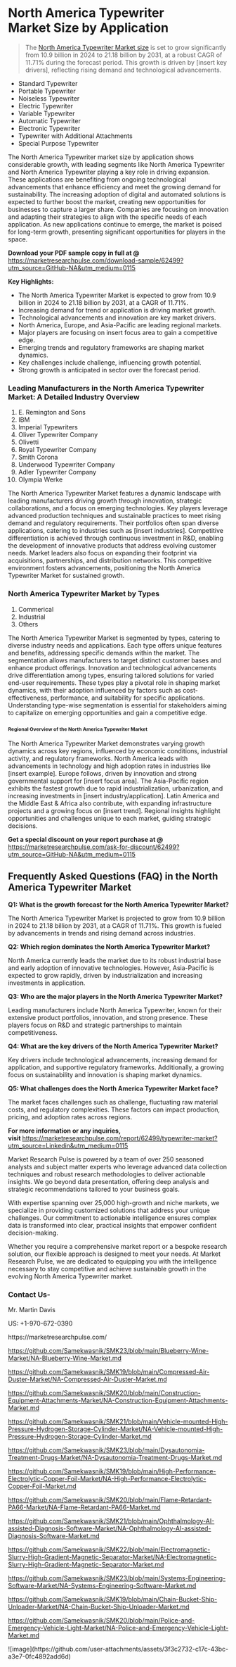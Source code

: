 <h1>North America Typewriter Market&nbsp;Size by Application</h1><blockquote><p>The <a href="https://marketresearchpulse.com/download-sample/62499?utm_source=GitHub-NA&amp;utm_medium=0115">North America Typewriter Market size</a> is set to grow significantly from 10.9 billion in 2024 to 21.18 billion by 2031, at a robust CAGR of 11.71% during the forecast period. This growth is driven by [insert key drivers], reflecting rising demand and technological advancements.</p></blockquote><ul><li>Standard Typewriter <li> Portable Typewriter <li> Noiseless Typewriter <li> Electric Typewriter <li> Variable Typewriter <li> Automatic Typewriter <li> Electronic Typewriter <li> Typewriter with Additional Attachments <li> Special Purpose Typewriter</li></ul><p>The North America Typewriter market size by application shows considerable growth, with leading segments like North America Typewriter and North America Typewriter playing a key role in driving expansion. These applications are benefiting from ongoing technological advancements that enhance efficiency and meet the growing demand for sustainability. The increasing adoption of digital and automated solutions is expected to further boost the market, creating new opportunities for businesses to capture a larger share. Companies are focusing on innovation and adapting their strategies to align with the specific needs of each application. As new applications continue to emerge, the market is poised for long-term growth, presenting significant opportunities for players in the space.</p><p><strong>Download your PDF sample copy in full at @ </strong><a href="https://marketresearchpulse.com/download-sample/62499?utm_source=GitHub-NA&amp;utm_medium=0115">https://marketresearchpulse.com/download-sample/62499?utm_source=GitHub-NA&amp;utm_medium=0115</a></p><p><strong>Key Highlights: </strong></p><ul><li>The North America Typewriter Market is expected to grow from 10.9 billion in 2024 to 21.18 billion by 2031, at a CAGR of 11.71%.</li><li>Increasing demand for trend or application is driving market growth.</li><li>Technological advancements and innovation are key market drivers.</li><li>North America, Europe, and Asia-Pacific are leading regional markets.</li><li>Major players are focusing on insert focus area to gain a competitive edge.</li><li>Emerging trends and regulatory frameworks are shaping market dynamics.</li><li>Key challenges include challenge, influencing growth potential.</li><li>Strong growth is anticipated in sector over the forecast period.</li></ul><h3>Leading Manufacturers in the North America Typewriter Market: A Detailed Industry Overview</h3><ol><li>E. Remington and Sons</li><li>IBM</li><li>Imperial Typewriters</li><li>Oliver Typewriter Company</li><li>Olivetti</li><li>Royal Typewriter Company</li><li>Smith Corona</li><li>Underwood Typewriter Company</li><li>Adler Typewriter Company</li><li>Olympia Werke</li></ol><div class="flex max-w-full flex-col flex-grow"><div class="min-h-8 text-message flex w-full flex-col items-end gap-2 whitespace-normal break-words [.text-message+&amp;]:mt-5" dir="auto" data-message-author-role="assistant" data-message-id="fd8432e4-4910-450d-b182-61b7bfb0a01f" data-message-model-slug="gpt-4o"><div class="flex w-full flex-col gap-1 empty:hidden first:pt-[3px]"><div class="markdown prose w-full break-words dark:prose-invert light"><p>The North America Typewriter Market features a dynamic landscape with leading manufacturers driving growth through innovation, strategic collaborations, and a focus on emerging technologies. Key players leverage advanced production techniques and sustainable practices to meet rising demand and regulatory requirements. Their portfolios often span diverse applications, catering to industries such as [insert industries]. Competitive differentiation is achieved through continuous investment in R&amp;D, enabling the development of innovative products that address evolving customer needs. Market leaders also focus on expanding their footprint via acquisitions, partnerships, and distribution networks. This competitive environment fosters advancements, positioning the North America Typewriter Market for sustained growth.</p></div></div></div></div><h3>North America Typewriter Market by Types</h3><ol><li>Commerical <li> Industrial <li> Others</li></ol><div class="flex max-w-full flex-col flex-grow"><div class="min-h-8 text-message flex w-full flex-col items-end gap-2 whitespace-normal break-words [.text-message+&amp;]:mt-5" dir="auto" data-message-author-role="assistant" data-message-id="084470be-0bb7-4664-bddf-5156b4f41249" data-message-model-slug="gpt-4o-mini"><div class="flex w-full flex-col gap-1 empty:hidden first:pt-[3px]"><div class="markdown prose w-full break-words dark:prose-invert light"><p>The North America Typewriter Market is segmented by types, catering to diverse industry needs and applications. Each type offers unique features and benefits, addressing specific demands within the market. The segmentation allows manufacturers to target distinct customer bases and enhance product offerings. Innovation and technological advancements drive differentiation among types, ensuring tailored solutions for varied end-user requirements. These types play a pivotal role in shaping market dynamics, with their adoption influenced by factors such as cost-effectiveness, performance, and suitability for specific applications. Understanding type-wise segmentation is essential for stakeholders aiming to capitalize on emerging opportunities and gain a competitive edge.</p></div></div></div></div><h3><span style="font-size: 11px;">Regional Overview of the North America Typewriter Market</span></h3><div class="flex max-w-full flex-col flex-grow"><div class="min-h-8 text-message flex w-full flex-col items-end gap-2 whitespace-normal break-words [.text-message+&amp;]:mt-5" dir="auto" data-message-author-role="assistant" data-message-id="e9038762-ce64-4e30-91c9-9bd413514231" data-message-model-slug="gpt-4o-mini"><div class="flex w-full flex-col gap-1 empty:hidden first:pt-[3px]"><div class="markdown prose w-full break-words dark:prose-invert light"><p>The North America Typewriter Market demonstrates varying growth dynamics across key regions, influenced by economic conditions, industrial activity, and regulatory frameworks. North America leads with advancements in technology and high adoption rates in industries like [insert example]. Europe follows, driven by innovation and strong governmental support for [insert focus area]. The Asia-Pacific region exhibits the fastest growth due to rapid industrialization, urbanization, and increasing investments in [insert industry/application]. Latin America and the Middle East &amp; Africa also contribute, with expanding infrastructure projects and a growing focus on [insert trend]. Regional insights highlight opportunities and challenges unique to each market, guiding strategic decisions.</p></div></div></div></div><p><strong>Get a special discount on your report purchase at @ </strong><a href="https://marketresearchpulse.com/ask-for-discount/62499?utm_source=GitHub-NA&amp;utm_medium=0115">https://marketresearchpulse.com/ask-for-discount/62499?utm_source=GitHub-NA&amp;utm_medium=0115</a></p><h2>Frequently Asked Questions (FAQ) in the North America Typewriter Market</h2><p><strong>Q1: What is the growth forecast for the North America Typewriter Market?</strong></p><p>The North America Typewriter Market is projected to grow from 10.9 billion in 2024 to 21.18 billion by 2031, at a CAGR of 11.71%. This growth is fueled by advancements in trends and rising demand across industries.</p><p><strong>Q2: Which region dominates the North America Typewriter Market?</strong></p><p>North America currently leads the market due to its robust industrial base and early adoption of innovative technologies. However, Asia-Pacific is expected to grow rapidly, driven by industrialization and increasing investments in application.</p><p><strong>Q3: Who are the major players in the North America Typewriter Market?</strong></p><p>Leading manufacturers include North America Typewriter, known for their extensive product portfolios, innovation, and strong presence. These players focus on R&amp;D and strategic partnerships to maintain competitiveness.</p><p><strong>Q4: What are the key drivers of the North America Typewriter Market?</strong></p><p>Key drivers include technological advancements, increasing demand for application, and supportive regulatory frameworks. Additionally, a growing focus on sustainability and innovation is shaping market dynamics.</p><p><strong>Q5: What challenges does the North America Typewriter Market face?</strong></p><p>The market faces challenges such as challenge, fluctuating raw material costs, and regulatory complexities. These factors can impact production, pricing, and adoption rates across regions.</p><p><strong>For more information or any inquiries, visit&nbsp;</strong><a href="https://marketresearchpulse.com/report/62499/typewriter-market?utm_source=Linkedin&utm_medium=0115">https://marketresearchpulse.com/report/62499/typewriter-market?utm_source=Linkedin&utm_medium=0115</a></p><p>Market Research Pulse is powered by a team of over 250 seasoned analysts and subject matter experts who leverage advanced data collection techniques and robust research methodologies to deliver actionable insights. We go beyond data presentation, offering deep analysis and strategic recommendations tailored to your business goals.</p><p>With expertise spanning over 25,000 high-growth and niche markets, we specialize in providing customized solutions that address your unique challenges. Our commitment to actionable intelligence ensures complex data is transformed into clear, practical insights that empower confident decision-making.</p><p>Whether you require a comprehensive market report or a bespoke research solution, our flexible approach is designed to meet your needs. At Market Research Pulse, we are dedicated to equipping you with the intelligence necessary to stay competitive and achieve sustainable growth in the evolving North America Typewriter market.</p><h3><strong>Contact Us-</strong></h3><p>Mr. Martin Davis</p><p>US: +1-970-672-0390</p><p>https://marketresearchpulse.com/</p><p><a href="https://github.com/Samekwasnik/SMK23/blob/main/Blueberry-Wine-Market/NA-Blueberry-Wine-Market.md">https://github.com/Samekwasnik/SMK23/blob/main/Blueberry-Wine-Market/NA-Blueberry-Wine-Market.md</a></p><p><a href="https://github.com/Samekwasnik/SMK19/blob/main/Compressed-Air-Duster-Market/NA-Compressed-Air-Duster-Market.md">https://github.com/Samekwasnik/SMK19/blob/main/Compressed-Air-Duster-Market/NA-Compressed-Air-Duster-Market.md</a></p><p><a href="https://github.com/Samekwasnik/SMK20/blob/main/Construction-Equipment-Attachments-Market/NA-Construction-Equipment-Attachments-Market.md">https://github.com/Samekwasnik/SMK20/blob/main/Construction-Equipment-Attachments-Market/NA-Construction-Equipment-Attachments-Market.md</a></p><p><a href="https://github.com/Samekwasnik/SMK21/blob/main/Vehicle-mounted-High-Pressure-Hydrogen-Storage-Cylinder-Market/NA-Vehicle-mounted-High-Pressure-Hydrogen-Storage-Cylinder-Market.md">https://github.com/Samekwasnik/SMK21/blob/main/Vehicle-mounted-High-Pressure-Hydrogen-Storage-Cylinder-Market/NA-Vehicle-mounted-High-Pressure-Hydrogen-Storage-Cylinder-Market.md</a></p><p><a href="https://github.com/Samekwasnik/SMK23/blob/main/Dysautonomia-Treatment-Drugs-Market/NA-Dysautonomia-Treatment-Drugs-Market.md">https://github.com/Samekwasnik/SMK23/blob/main/Dysautonomia-Treatment-Drugs-Market/NA-Dysautonomia-Treatment-Drugs-Market.md</a></p><p><a href="https://github.com/Samekwasnik/SMK19/blob/main/High-Performance-Electrolytic-Copper-Foil-Market/NA-High-Performance-Electrolytic-Copper-Foil-Market.md">https://github.com/Samekwasnik/SMK19/blob/main/High-Performance-Electrolytic-Copper-Foil-Market/NA-High-Performance-Electrolytic-Copper-Foil-Market.md</a></p><p><a href="https://github.com/Samekwasnik/SMK20/blob/main/Flame-Retardant-PA66-Market/NA-Flame-Retardant-PA66-Market.md">https://github.com/Samekwasnik/SMK20/blob/main/Flame-Retardant-PA66-Market/NA-Flame-Retardant-PA66-Market.md</a></p><p><a href="https://github.com/Samekwasnik/SMK21/blob/main/Ophthalmology-AI-assisted-Diagnosis-Software-Market/NA-Ophthalmology-AI-assisted-Diagnosis-Software-Market.md">https://github.com/Samekwasnik/SMK21/blob/main/Ophthalmology-AI-assisted-Diagnosis-Software-Market/NA-Ophthalmology-AI-assisted-Diagnosis-Software-Market.md</a></p><p><a href="https://github.com/Samekwasnik/SMK22/blob/main/Electromagnetic-Slurry-High-Gradient-Magnetic-Separator-Market/NA-Electromagnetic-Slurry-High-Gradient-Magnetic-Separator-Market.md">https://github.com/Samekwasnik/SMK22/blob/main/Electromagnetic-Slurry-High-Gradient-Magnetic-Separator-Market/NA-Electromagnetic-Slurry-High-Gradient-Magnetic-Separator-Market.md</a></p><p><a href="https://github.com/Samekwasnik/SMK23/blob/main/Systems-Engineering-Software-Market/NA-Systems-Engineering-Software-Market.md">https://github.com/Samekwasnik/SMK23/blob/main/Systems-Engineering-Software-Market/NA-Systems-Engineering-Software-Market.md</a></p><p><a href="https://github.com/Samekwasnik/SMK19/blob/main/Chain-Bucket-Ship-Unloader-Market/NA-Chain-Bucket-Ship-Unloader-Market.md">https://github.com/Samekwasnik/SMK19/blob/main/Chain-Bucket-Ship-Unloader-Market/NA-Chain-Bucket-Ship-Unloader-Market.md</a></p><p><a href="https://github.com/Samekwasnik/SMK20/blob/main/Police-and-Emergency-Vehicle-Light-Market/NA-Police-and-Emergency-Vehicle-Light-Market.md">https://github.com/Samekwasnik/SMK20/blob/main/Police-and-Emergency-Vehicle-Light-Market/NA-Police-and-Emergency-Vehicle-Light-Market.md</a></p>
![image](https://github.com/user-attachments/assets/3f3c2732-c17c-43bc-a3e7-0fc4892add6d)
